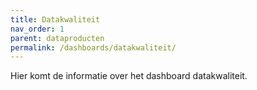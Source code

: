 ```yaml
---
title: Datakwaliteit
nav_order: 1
parent: dataproducten
permalink: /dashboards/datakwaliteit/
---
```

Hier komt de informatie over het dashboard datakwaliteit. 

